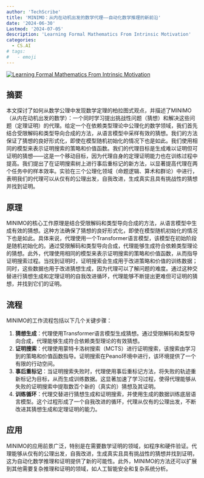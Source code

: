 ```yaml
---
author: 'TechScribe'
title: 'MINIMO：从内在动机出发的数学代理——自动化数学推理的新前沿'
date: '2024-06-30'
Lastmod: '2024-07-05'
description: 'Learning Formal Mathematics From Intrinsic Motivation'
categories:
  - CS.AI
# tags:
#   - emoji
---
```


[![Learning Formal Mathematics From Intrinsic Motivation](https://arxiv-research-1301205113.cos.ap-guangzhou.myqcloud.com/images/2407.00695v1.pdf_0.jpg)](https://arxiv.org/abs/2407.00695v1)

## 摘要

本文探讨了如何从数学公理中发现数学定理的柏拉图式观点，并描述了MINIMO（从内在动机出发的数学）：一个同时学习提出挑战性问题（猜想）和解决这些问题（定理证明）的代理。给定一个在依赖类型理论中公理化的数学领域，我们首先结合受限解码和类型导向合成的方法，从语言模型中采样有效的猜想。我们的方法保证了猜想的良好形式化，即使在模型随机初始化的情况下也是如此。我们使用相同的模型来表示证明搜索的策略和价值函数。我们的代理目标是生成难以证明但可证明的猜想——这是一个移动目标，因为代理自身的定理证明能力也在训练过程中提高。我们提出了在证明搜索树上进行事后重标记的新方法，以显著提高代理在两个任务中的样本效率。实验在三个公理化领域（命题逻辑、算术和群论）中进行，表明我们的代理可以从仅有的公理出发，自我改进，生成真实且具有挑战性的猜想并找到证明。<!--more-->

## 原理

MINIMO的核心工作原理是结合受限解码和类型导向合成的方法，从语言模型中生成有效的猜想。这种方法确保了猜想的良好形式化，即使在模型随机初始化的情况下也是如此。具体来说，代理使用一个Transformer语言模型，该模型在初始阶段是随机初始化的。通过受限解码和类型导向合成，代理能够生成符合依赖类型理论的猜想。此外，代理使用相同的模型来表示证明搜索的策略和价值函数，从而指导证明搜索过程。当找到证明时，证明搜索会生成用于改进策略和价值的训练数据；同时，这些数据也用于改进猜想生成，因为代理可以了解问题的难度。通过这种交替进行猜想生成和定理证明的自我改进循环，代理能够不断提出更难但可证明的猜想，并找到它们的证明。

## 流程

MINIMO的工作流程包括以下几个关键步骤：
1. **猜想生成**：代理使用Transformer语言模型生成猜想。通过受限解码和类型导向合成，代理能够生成符合依赖类型理论的有效猜想。
2. **证明搜索**：代理使用蒙特卡洛树搜索（MCTS）进行证明搜索，该搜索由学习到的策略和价值函数指导。证明搜索在Peano环境中进行，该环境提供了一个有限的行动空间。
3. **事后重标记**：当证明搜索失败时，代理使用事后重标记方法，将失败的轨迹重新标记为目标，从而生成训练数据。这显著加速了学习过程，使得代理能够从失败的证明搜索中提取数百个新的（真实的）猜想及其证明。
4. **训练循环**：代理交替进行猜想生成和证明搜索，并使用生成的数据训练底层语言模型。这个过程形成了一个自我改进的循环，代理从仅有的公理出发，不断改进其猜想生成和定理证明的能力。

## 应用

MINIMO的应用前景广泛，特别是在需要数学证明的领域，如程序和硬件验证。代理能够从仅有的公理出发，自我改进，生成真实且具有挑战性的猜想并找到证明，这为自动化数学推理和证明提供了新的可能性。此外，MINIMO的方法还可以扩展到其他需要复杂推理和证明的领域，如人工智能安全和复杂系统分析。